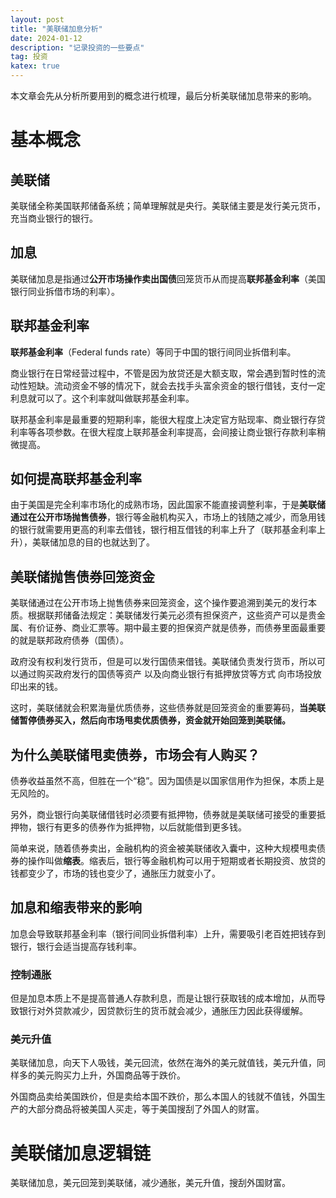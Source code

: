 ```yaml
---
layout: post
title: "美联储加息分析"
date: 2024-01-12
description: "记录投资的一些要点"
tag: 投资
katex: true
---
```


本文章会先从分析所要用到的概念进行梳理，最后分析美联储加息带来的影响。

# 基本概念

## 美联储

美联储全称美国联邦储备系统；简单理解就是央行。美联储主要是发行美元货币，充当商业银行的银行。

## 加息

美联储加息是指通过**公开市场操作卖出国债**回笼货币从而提高**联邦基金利率**（美国银行同业拆借市场的利率）。

## 联邦基金利率

**联邦基金利率**（Federal funds rate）等同于中国的银行间同业拆借利率。

商业银行在日常经营过程中，不管是因为放贷还是大额支取，常会遇到暂时性的流动性短缺。流动资金不够的情况下，就会去找手头富余资金的银行借钱，支付一定利息就可以了。这个利率就叫做联邦基金利率。

联邦基金利率是最重要的短期利率，能很大程度上决定官方贴现率、商业银行存贷利率等各项参数。在很大程度上联邦基金利率提高，会间接让商业银行存款利率稍微提高。

## 如何提高联邦基金利率

由于美国是完全利率市场化的成熟市场，因此国家不能直接调整利率，于是**美联储通过在公开市场抛售债券**，银行等金融机构买入，市场上的钱随之减少，而急用钱的银行就需要用更高的利率去借钱，银行相互借钱的利率上升了（联邦基金利率上升），美联储加息的目的也就达到了。

## 美联储抛售债券回笼资金

美联储通过在公开市场上抛售债券来回笼资金，这个操作要追溯到美元的发行本质。根据联邦储备法规定：美联储发行美元必须有担保资产，这些资产可以是贵金属、有价证券、商业汇票等。期中最主要的担保资产就是债券，而债券里面最重要的就是联邦政府债券（国债）。

政府没有权利发行货币，但是可以发行国债来借钱。美联储负责发行货币，所以可以通过购买政府发行的国债等资产 以及向商业银行有抵押放贷等方式 向市场投放印出来的钱。

这时，美联储就会积累海量优质债券，这些债券就是回笼资金的重要筹码，**当美联储暂停债券买入，然后向市场甩卖优质债券，资金就开始回笼到美联储。** 

## 为什么美联储甩卖债券，市场会有人购买？

债券收益虽然不高，但胜在一个“稳”。因为国债是以国家信用作为担保，本质上是无风险的。

另外，商业银行向美联储借钱时必须要有抵押物，债券就是美联储可接受的重要抵押物，银行有更多的债券作为抵押物，以后就能借到更多钱。

简单来说，随着债券卖出，金融机构的资金被美联储收入囊中，这种大规模甩卖债券的操作叫做**缩表**。缩表后，银行等金融机构可以用于短期或者长期投资、放贷的钱都变少了，市场的钱也变少了，通胀压力就变小了。

## 加息和缩表带来的影响

加息会导致联邦基金利率（银行间同业拆借利率）上升，需要吸引老百姓把钱存到银行，银行会适当提高存钱利率。

### 控制通胀

但是加息本质上不是提高普通人存款利息，而是让银行获取钱的成本增加，从而导致银行对外贷款减少，因贷款衍生的货币就会减少，通胀压力因此获得缓解。

### 美元升值

美联储加息，向天下人吸钱，美元回流，依然在海外的美元就值钱，美元升值，同样多的美元购买力上升，外国商品等于跌价。

外国商品卖给美国跌价，但是卖给本国不跌价，那么本国人的钱就不值钱，外国生产的大部分商品将被美国人买走，等于美国搜刮了外国人的财富。



# 美联储加息逻辑链

美联储加息，美元回笼到美联储，减少通胀，美元升值，搜刮外国财富。















